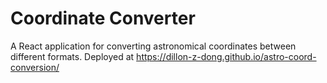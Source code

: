 # Coordinate Converter

A React application for converting astronomical coordinates between different formats. Deployed at https://dillon-z-dong.github.io/astro-coord-conversion/